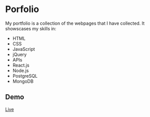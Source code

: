 # Porfolio
My portfolio is a collection of the webpages that I have collected. It showscases my skills in:
- HTML
- CSS
- JavaScript
- jQuery
- APIs
- React.js
- Node.js
- PostgreSQL
- MongoDB

## Demo
[Live](https://kckhafra-portfolio-app.now.sh/)
